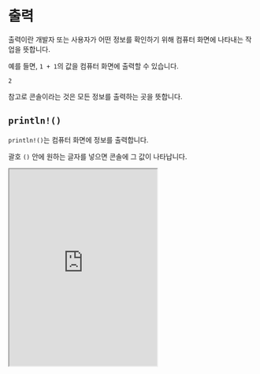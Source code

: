 # 출력

출력이란 개발자 또는 사용자가 어떤 정보를 확인하기 위해 컴퓨터 화면에 나타내는 작업을 뜻합니다.

예를 들면, `1 + 1`의 값을 컴퓨터 화면에 출력할 수 있습니다.

```
2
```

참고로 콘솔이라는 것은 모든 정보를 출력하는 곳을 뜻합니다.

## `println!()`

`println!()`는 컴퓨터 화면에 정보를 출력합니다.

괄호 `()` 안에 원하는 글자를 넣으면 콘솔에 그 값이 나타납니다.

<iframe
  loading="lazy"
  title="Rust IDLE"
  src="https://play.rust-lang.org/"
  height="400"
/>

## `print!()`

`println!()`을 사용했을 때는 사실 값을 출력하고 그 다음에 새로운 줄을 넣습니다.

예를 들면, `println!('Hello World')`를 실행했을 때 Hello World가 출력되고 그 다음에 새로운 줄로 넘어갑니다.

`print!()`는 그 값만 출력합니다.

<iframe
  loading="lazy"
  title="Rust IDLE"
  src="https://play.rust-lang.org/?version=stable&mode=debug&edition=2021&code=fn%20main()%20%7B%0A%20%20%20%20println!(%22Hello%20%22)%3B%0A%20%20%20%20println!(%22World%22)%3B%0A%20%20%20%20%0A%20%20%20%20print!(%22Hello%20%22)%3B%0A%20%20%20%20print!(%22World%22)%3B%0A%7D"
  height="400"
/>

`println!()`을 사용했을 때는 새로운 줄에 출력되는 것을 확인할 수 있고 `print!()`에서는 같은 줄에서 출력됩니다.

## `eprint!()`와 eprintln!()

`eprint!()`와 `eprintln!()`은 `print!()`와 같지만 에러를 표시할 때 사용합니다.

이 두 코드는 에러가 생길 때 사용하세요.

<iframe
  loading="lazy"
  title="Rust IDLE"
  src="https://play.rust-lang.org/?version=stable&mode=debug&edition=2021&code=fn%20main()%20%7B%0A%20%20%20%20eprint!(%22Error%3A%20System%20Memory%20Overflow%22)%3B%0A%20%20%20%20eprint!(%22Error%3A%20Need%20Sleep%22)%3B%0A%7D"
  height="400"
/>

:::note 입력에 대해 알고 싶다면 [여기](/docs/rust/module/input)을 참조하세요.

이는 더 복잡한 Rust 코드가 들어 있기 때문에 나중에 공부하겠습니다. :::
